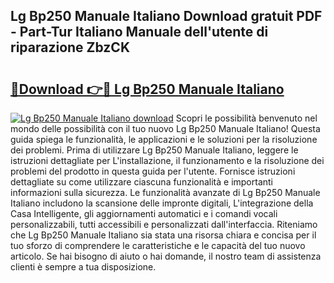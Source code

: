 ## Lg Bp250 Manuale Italiano Download gratuit PDF - Part-Tur Italiano Manuale dell'utente di riparazione ZbzCK

# <h2><a href="http://dfa47cy.blite.top/?on=Lg+Bp250+Manuale+Italiano">🔗Download 👉🔴 Lg Bp250 Manuale Italiano</a></h2>

[![Lg Bp250 Manuale Italiano download](https://i.imgur.com/lujVjoI.png)](http://dfa47cy.blite.top/?on=Lg+Bp250+Manuale+Italiano)
Scopri le possibilità benvenuto nel mondo delle possibilità con il tuo nuovo Lg Bp250 Manuale Italiano! Questa guida spiega le funzionalità, le applicazioni e le soluzioni per la risoluzione dei problemi. Prima di utilizzare Lg Bp250 Manuale Italiano, leggere le istruzioni dettagliate per L'installazione, il funzionamento e la risoluzione dei problemi del prodotto in questa guida per l'utente. Fornisce istruzioni dettagliate su come utilizzare ciascuna funzionalità e importanti informazioni sulla sicurezza. Le funzionalità avanzate di Lg Bp250 Manuale Italiano includono la scansione delle impronte digitali, L'integrazione della Casa Intelligente, gli aggiornamenti automatici e i comandi vocali personalizzabili, tutti accessibili e personalizzati dall'interfaccia. Riteniamo che Lg Bp250 Manuale Italiano sia stata una risorsa chiara e concisa per il tuo sforzo di comprendere le caratteristiche e le capacità del tuo nuovo articolo. Se hai bisogno di aiuto o hai domande, il nostro team di assistenza clienti è sempre a tua disposizione.
